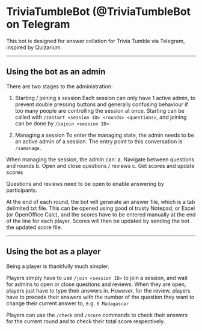 # TriviaTumbleBot (@TriviaTumbleBot on Telegram
This bot is designed for answer collation for Trivia Tumble via Telegram, inspired by Quizarium.

---

## Using the bot as an admin
There are two stages to the administration:
1. Starting / joining a session
Each session can only have 1 active admin, to prevent double pressing buttons and generally confusing behaviour if too many people are controlling the session at once. Starting can be called with `/zastart <session ID> <rounds> <questions>`, and joining can be done by `/zajoin <session ID>`
  
2. Managing a session
To enter the managing state, the admin needs to be an active admin of a session. The entry point to this conversation is `/zamanage`.

When managing the session, the admin can:
  a. Navigate between questions and rounds
  b. Open and close questions / reviews
  c. Get scores and update scores

Questions and reviews need to be open to enable answering by participants.

At the end of each round, the bot will generate an answer file, which is a tab delimited txt file. This can be opened using good ol trusty Notepad, or Excel (or OpenOffice Calc), and the scores have to be entered manually at the end of the line for each player. Scores will then be updated by sending the bot the updated score file.

---

## Using the bot as a player
Being a player is thankfully much simpler.

Players simply have to use `/join <session ID>` to join a session, and wait for admins to open or close questions and reviews. When they are open, players just have to type their answers in. However, for the review, players have to precede their answers with the number of the question they want to change their current answer to, e.g. `6 Madagascar`

Players can use the `/check` and `/score` commands to check their answers for the current round and to check their total score respectively.

